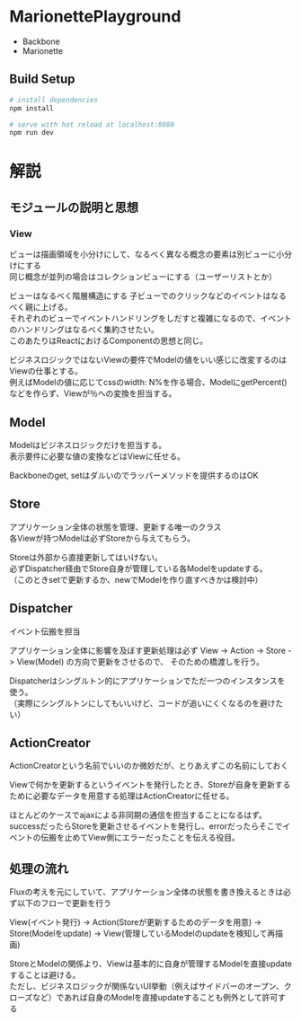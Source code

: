 # MarionettePlayground

- Backbone
- Marionette

## Build Setup

``` bash
# install dependencies
npm install

# serve with hot reload at localhost:8080
npm run dev
```

# 解説
## モジュールの説明と思想
### View
ビューは描画領域を小分けにして、なるべく異なる概念の要素は別ビューに小分けにする  
同じ概念が並列の場合はコレクションビューにする（ユーザーリストとか）

ビューはなるべく階層構造にする
子ビューでのクリックなどのイベントはなるべく親に上げる。  
それぞれのビューでイベントハンドリングをしだすと複雑になるので、イベントのハンドリングはなるべく集約させたい。  
このあたりはReactにおけるComponentの思想と同じ。

ビジネスロジックではないViewの要件でModelの値をいい感じに改変するのはViewの仕事とする。  
例えばModelの値に応じてcssのwidth: N%を作る場合、ModelにgetPercent()などを作らず、Viewが％への変換を担当する。

## Model
Modelはビジネスロジックだけを担当する。  
表示要件に必要な値の変換などはViewに任せる。

Backboneのget, setはダルいのでラッパーメソッドを提供するのはOK

## Store
アプリケーション全体の状態を管理、更新する唯一のクラス  
各Viewが持つModelは必ずStoreから与えてもらう。

Storeは外部から直接更新してはいけない。  
必ずDispatcher経由でStore自身が管理している各Modelをupdateする。  
（このときsetで更新するか、newでModelを作り直すべきかは検討中）

## Dispatcher
イベント伝搬を担当

アプリケーション全体に影響を及ぼす更新処理は必ず View -> Action -> Store -> View(Model) の方向で更新をさせるので、
そのための橋渡しを行う。

Dispatcherはシングルトン的にアプリケーションでただ一つのインスタンスを使う。  
（実際にシングルトンにしてもいいけど、コードが追いにくくなるのを避けたい）

## ActionCreator
ActionCreatorという名前でいいのか微妙だが、とりあえずこの名前にしておく

Viewで何かを更新するというイベントを発行したとき、Storeが自身を更新するために必要なデータを用意する処理はActionCreatorに任せる。

ほとんどのケースでajaxによる非同期の通信を担当することになるはず。  
successだったらStoreを更新させるイベントを発行し、errorだったらそこでイベントの伝搬を止めてView側にエラーだったことを伝える役目。

## 処理の流れ
Fluxの考えを元にしていて、アプリケーション全体の状態を書き換えるときは必ず以下のフローで更新を行う

View(イベント発行) -> Action(Storeが更新するためのデータを用意) -> Store(Modelをupdate) -> View(管理しているModelのupdateを検知して再描画)

StoreとModelの関係より、Viewは基本的に自身が管理するModelを直接updateすることは避ける。  
ただし、ビジネスロジックが関係ないUI挙動（例えばサイドバーのオープン、クローズなど）であれば自身のModelを直接updateすることも例外として許可する
